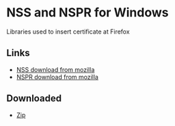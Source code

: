 # NSS and NSPR for Windows

Libraries used to insert certificate at Firefox

## Links

* [NSS download from mozilla](https://ftp.mozilla.org/pub/security/nss/releases/NSS_3_11_RTM/WINNT5.0_OPT.OBJ/)
* [NSPR download from mozilla](https://ftp.mozilla.org/pub/nspr/releases/v4.6/WINNT5.0_OPT.OBJ/)

## Downloaded

* [Zip](nss-nspr-windows-firefox-certstore.zip)